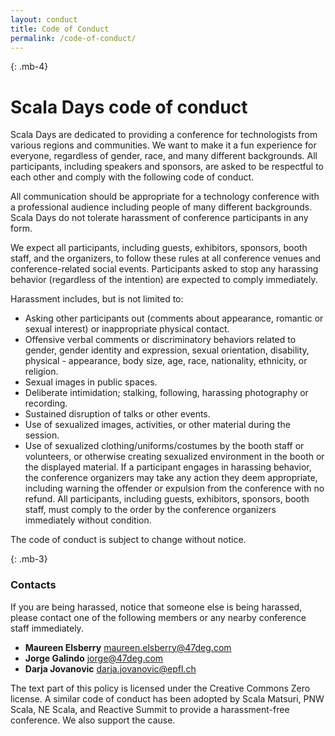 ```yaml
---
layout: conduct
title: Code of Conduct
permalink: /code-of-conduct/
---
```


{: .mb-4}
# Scala Days code of conduct

Scala Days are dedicated to providing a conference for technologists from various regions and communities. We want to make it a fun experience for everyone, regardless of gender, race, and many different backgrounds. All participants, including speakers and sponsors, are asked to be respectful to each other and comply with the following code of conduct.

All communication should be appropriate for a technology conference with a professional audience including people of many different backgrounds. Scala Days do not tolerate harassment of conference participants in any form.

We expect all participants, including guests, exhibitors, sponsors, booth staff, and the organizers, to follow these rules at all conference venues and conference-related social events. Participants asked to stop any harassing behavior (regardless of the intention) are expected to comply immediately.

Harassment includes, but is not limited to:

- Asking other participants out (comments about appearance, romantic or sexual interest) or inappropriate physical contact.
- Offensive verbal comments or discriminatory behaviors related to gender, gender identity and expression, sexual orientation, disability, physical - appearance, body size, age, race, nationality, ethnicity, or religion.
- Sexual images in public spaces.
- Deliberate intimidation; stalking, following, harassing photography or recording.
- Sustained disruption of talks or other events.
- Use of sexualized images, activities, or other material during the session.
- Use of sexualized clothing/uniforms/costumes by the booth staff or volunteers, or otherwise creating sexualized environment in the booth or the displayed material.
If a participant engages in harassing behavior, the conference organizers may take any action they deem appropriate, including warning the offender or expulsion from the conference with no refund. All participants, including guests, exhibitors, sponsors, booth staff, must comply to the order by the conference organizers immediately without condition.

The code of conduct is subject to change without notice.

{: .mb-3}
### Contacts

If you are being harassed, notice that someone else is being harassed, please contact one of the following members or any nearby conference staff immediately.

- **Maureen Elsberry** [maureen.elsberry@47deg.com](mailto:maureen.elsberry)
- **Jorge Galindo** [jorge@47deg.com](mailto:jorge@47deg.com)
- **Darja Jovanovic** [darja.jovanovic@epfl.ch](mailto:darja.jovanovic@epfl.ch)

The text part of this policy is licensed under the Creative Commons Zero license. A similar code of conduct has been adopted by Scala Matsuri, PNW Scala, NE Scala, and Reactive Summit to provide a harassment-free conference. We also support the cause.